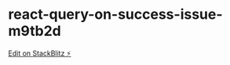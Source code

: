 # react-query-on-success-issue-m9tb2d

[Edit on StackBlitz ⚡️](https://stackblitz.com/edit/react-query-on-success-issue-m9tb2d)